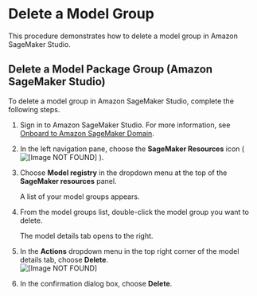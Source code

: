 # Delete a Model Group<a name="model-registry-delete-model-group"></a>

This procedure demonstrates how to delete a model group in Amazon SageMaker Studio\.

## Delete a Model Package Group \(Amazon SageMaker Studio\)<a name="model-registry-delete-model-group-studio"></a>

To delete a model group in Amazon SageMaker Studio, complete the following steps\.

1. Sign in to Amazon SageMaker Studio\. For more information, see [Onboard to Amazon SageMaker Domain](gs-studio-onboard.md)\.

1. In the left navigation pane, choose the **SageMaker Resources** icon \( ![\[Image NOT FOUND\]](http://docs.aws.amazon.com/sagemaker/latest/dg/images/icons/Components_registries.png) \)\.

1. Choose **Model registry** in the dropdown menu at the top of the **SageMaker resources** panel\.

   A list of your model groups appears\.

1. From the model groups list, double\-click the model group you want to delete\.

   The model details tab opens to the right\.

1. In the **Actions** dropdown menu in the top right corner of the model details tab, choose **Delete**\.  
![\[Image NOT FOUND\]](http://docs.aws.amazon.com/sagemaker/latest/dg/images/model_registry/delete-mpg-btn.png)

1. In the confirmation dialog box, choose **Delete**\.